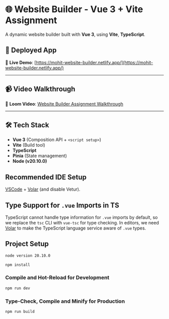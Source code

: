 # 🌐 Website Builder - Vue 3 + Vite Assignment

A dynamic website builder built with **Vue 3**, using **Vite**, **TypeScript**. 


## 🚀 Deployed App

🔗 **Live Demo**: [https://mohit-website-builder.netlify.app/](https://mohit-website-builder.netlify.app/)

---

## 📹 Video Walkthrough

🎥 **Loom Video**: [Website Builder Assignment Walkthrough](https://www.loom.com/share/2485c10d6ed348508b1022eecdf8bdf3)

---
## 🛠️ Tech Stack

- **Vue 3** (Composition API + `<script setup>`)
- **Vite** (Build tool)
- **TypeScript**
- **Pinia** (State management)
- **Node (v20.10.0)**


## Recommended IDE Setup

[VSCode](https://code.visualstudio.com/) + [Volar](https://marketplace.visualstudio.com/items?itemName=Vue.volar) (and disable Vetur).

## Type Support for `.vue` Imports in TS

TypeScript cannot handle type information for `.vue` imports by default, so we replace the `tsc` CLI with `vue-tsc` for type checking. In editors, we need [Volar](https://marketplace.visualstudio.com/items?itemName=Vue.volar) to make the TypeScript language service aware of `.vue` types.


## Project Setup

```sh
node version 20.10.0
```

```sh
npm install
```

### Compile and Hot-Reload for Development

```sh
npm run dev
```

### Type-Check, Compile and Minify for Production

```sh
npm run build
```

